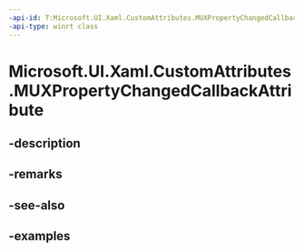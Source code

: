 ```yaml
---
-api-id: T:Microsoft.UI.Xaml.CustomAttributes.MUXPropertyChangedCallbackAttribute
-api-type: winrt class
---
```


<!-- Class syntax.
public class MUXPropertyChangedCallbackAttribute : Attribute, Attribute
-->

# Microsoft.UI.Xaml.CustomAttributes.MUXPropertyChangedCallbackAttribute

## -description

## -remarks

## -see-also

## -examples


